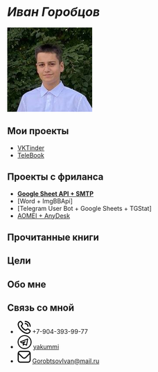 # ***Иван Горобцов***

![Фото профиля](https://github.com/yakummi/Portfolio/blob/main/main-face.jpg)

## **Мои проекты**

- [VKTinder](https://github.com/yakummi/Course-VK-BOT/tree/master)
- [TeleBook](https://github.com/yakummi/TeleBook-Guide)

## **Проекты с фриланса**

- [**Google Sheet API + SMTP**](https://github.com/yakummi/Portfolio/blob/main/fl_tasks/Google%20Sheet%20SMTP/readme.md)
- [Word + ImgBBApi]
- [Telegram User Bot + Google Sheets + TGStat]
- [AOMEI + AnyDesk](https://github.com/yakummi/Portfolio/blob/main/fl_tasks/AOMEI%20+%20AnyDesk/readme.md)

## **Прочитанные книги**

## **Цели**

## **Обо мне**

## **Связь со мной**
  - ![tel](https://github.com/yakummi/Portfolio/blob/main/icons/telefone.png)   +7-904-393-99-77
  - ![telegram](https://github.com/yakummi/Portfolio/blob/main/icons/free-icon-telegram-2111813%20(2).png) [yakummi](t.me/yakummmi)
  - ![email](https://github.com/IvanKorolev13/Portfolio/blob/for-site/email.png)   GorobtsovIvan@mail.ru
